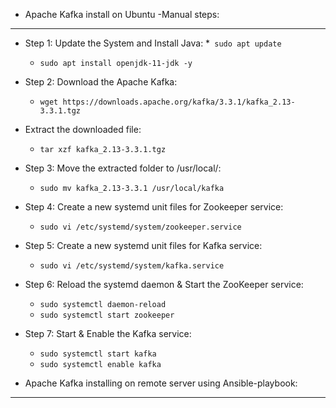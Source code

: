 * Apache Kafka install on Ubuntu -Manual steps:
--------------------------------------
  * Step 1: Update the System and Install Java:
     *` sudo apt update`
     * `sudo apt install openjdk-11-jdk -y`
  * Step 2: Download the Apache Kafka:
     * `wget https://downloads.apache.org/kafka/3.3.1/kafka_2.13-3.3.1.tgz`
  * Extract the downloaded file:
     * `tar xzf kafka_2.13-3.3.1.tgz`
  * Step 3: Move the extracted folder to /usr/local/:
     * `sudo mv kafka_2.13-3.3.1 /usr/local/kafka`
  * Step 4: Create a new systemd unit files for Zookeeper service:
     * `sudo vi /etc/systemd/system/zookeeper.service`
  * Step 5: Create a new systemd unit files for Kafka service:
     * `sudo vi /etc/systemd/system/kafka.service`
  * Step 6: Reload the systemd daemon & Start the ZooKeeper service:
     * `sudo systemctl daemon-reload`
     * `sudo systemctl start zookeeper`
  * Step 7: Start & Enable the Kafka service:
     * `sudo systemctl start kafka`
     * `sudo systemctl enable kafka`

* Apache Kafka installing on remote server using Ansible-playbook:
------------------------------------------------------------------

